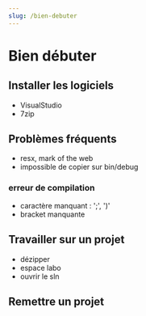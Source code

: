 ```yaml
---
slug: /bien-debuter
---
```


# Bien débuter

## Installer les logiciels

- VisualStudio
- 7zip

## Problèmes fréquents

- resx, mark of the web
- impossible de copier sur bin/debug

### erreur de compilation

- caractère manquant : ';', ')'
- bracket manquante

## Travailler sur un projet

- dézipper
- espace labo
- ouvrir le sln

## Remettre un projet


